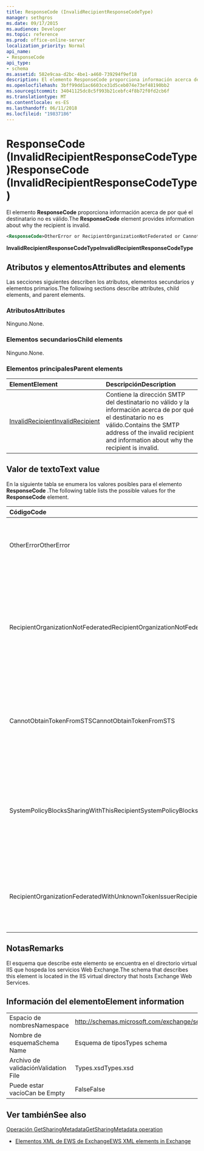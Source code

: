 ```yaml
---
title: ResponseCode (InvalidRecipientResponseCodeType)
manager: sethgros
ms.date: 09/17/2015
ms.audience: Developer
ms.topic: reference
ms.prod: office-online-server
localization_priority: Normal
api_name:
- ResponseCode
api_type:
- schema
ms.assetid: 582e9caa-d2bc-4be1-a460-739294f9ef18
description: El elemento ResponseCode proporciona información acerca de por qué el destinatario no es válido.
ms.openlocfilehash: 3bff99dd1ac6603ce31d5ceb074e73ef48190bb2
ms.sourcegitcommit: 34041125dc8c5f993b21cebfc4f8b72f0fd2cb6f
ms.translationtype: MT
ms.contentlocale: es-ES
ms.lasthandoff: 06/11/2018
ms.locfileid: "19837186"
---
```

# <a name="responsecode-invalidrecipientresponsecodetype"></a><span data-ttu-id="02f80-103">ResponseCode (InvalidRecipientResponseCodeType)</span><span class="sxs-lookup"><span data-stu-id="02f80-103">ResponseCode (InvalidRecipientResponseCodeType)</span></span>

<span data-ttu-id="02f80-104">El elemento **ResponseCode** proporciona información acerca de por qué el destinatario no es válido.</span><span class="sxs-lookup"><span data-stu-id="02f80-104">The **ResponseCode** element provides information about why the recipient is invalid.</span></span> 
  
```XML
<ResponseCode>OtherError or RecipientOrganizationNotFederated or CannotObtainTokenFromSTS or SystemPolicyBlocksSharingWithThisRecipient or RecipientOrganizationFederatedWithUnknownTokenIssuer</ResponseCode>
```

 <span data-ttu-id="02f80-105">**InvalidRecipientResponseCodeType**</span><span class="sxs-lookup"><span data-stu-id="02f80-105">**InvalidRecipientResponseCodeType**</span></span>
## <a name="attributes-and-elements"></a><span data-ttu-id="02f80-106">Atributos y elementos</span><span class="sxs-lookup"><span data-stu-id="02f80-106">Attributes and elements</span></span>

<span data-ttu-id="02f80-107">Las secciones siguientes describen los atributos, elementos secundarios y elementos primarios.</span><span class="sxs-lookup"><span data-stu-id="02f80-107">The following sections describe attributes, child elements, and parent elements.</span></span>
  
### <a name="attributes"></a><span data-ttu-id="02f80-108">Atributos</span><span class="sxs-lookup"><span data-stu-id="02f80-108">Attributes</span></span>

<span data-ttu-id="02f80-109">Ninguno.</span><span class="sxs-lookup"><span data-stu-id="02f80-109">None.</span></span>
  
### <a name="child-elements"></a><span data-ttu-id="02f80-110">Elementos secundarios</span><span class="sxs-lookup"><span data-stu-id="02f80-110">Child elements</span></span>

<span data-ttu-id="02f80-111">Ninguno.</span><span class="sxs-lookup"><span data-stu-id="02f80-111">None.</span></span>
  
### <a name="parent-elements"></a><span data-ttu-id="02f80-112">Elementos principales</span><span class="sxs-lookup"><span data-stu-id="02f80-112">Parent elements</span></span>

|<span data-ttu-id="02f80-113">**Element**</span><span class="sxs-lookup"><span data-stu-id="02f80-113">**Element**</span></span>|<span data-ttu-id="02f80-114">**Descripción**</span><span class="sxs-lookup"><span data-stu-id="02f80-114">**Description**</span></span>|
|:-----|:-----|
|[<span data-ttu-id="02f80-115">InvalidRecipient</span><span class="sxs-lookup"><span data-stu-id="02f80-115">InvalidRecipient</span></span>](invalidrecipient.md) <br/> |<span data-ttu-id="02f80-116">Contiene la dirección SMTP del destinatario no válido y la información acerca de por qué el destinatario no es válido.</span><span class="sxs-lookup"><span data-stu-id="02f80-116">Contains the SMTP address of the invalid recipient and information about why the recipient is invalid.</span></span>  <br/> |
   
## <a name="text-value"></a><span data-ttu-id="02f80-117">Valor de texto</span><span class="sxs-lookup"><span data-stu-id="02f80-117">Text value</span></span>

<span data-ttu-id="02f80-118">En la siguiente tabla se enumera los valores posibles para el elemento **ResponseCode** .</span><span class="sxs-lookup"><span data-stu-id="02f80-118">The following table lists the possible values for the **ResponseCode** element.</span></span> 
  
|<span data-ttu-id="02f80-119">**Código**</span><span class="sxs-lookup"><span data-stu-id="02f80-119">**Code**</span></span>|<span data-ttu-id="02f80-120">**Descripción**</span><span class="sxs-lookup"><span data-stu-id="02f80-120">**Description**</span></span>|
|:-----|:-----|
|<span data-ttu-id="02f80-121">OtherError</span><span class="sxs-lookup"><span data-stu-id="02f80-121">OtherError</span></span>  <br/> |<span data-ttu-id="02f80-122">Indica que el error no se especifica por otro código de respuesta de error.</span><span class="sxs-lookup"><span data-stu-id="02f80-122">Indicates that the error is not specified by another error response code.</span></span>  <br/> |
|<span data-ttu-id="02f80-123">RecipientOrganizationNotFederated</span><span class="sxs-lookup"><span data-stu-id="02f80-123">RecipientOrganizationNotFederated</span></span>  <br/> |<span data-ttu-id="02f80-124">Indica que una relación de uso compartida no está disponible con la organización especificada en la dirección de correo electrónico SMTP del destinatario.</span><span class="sxs-lookup"><span data-stu-id="02f80-124">Indicates that a sharing relationship is not available with the organization specified in the recipient's SMTP e-mail address.</span></span>  <br/> |
|<span data-ttu-id="02f80-125">CannotObtainTokenFromSTS</span><span class="sxs-lookup"><span data-stu-id="02f80-125">CannotObtainTokenFromSTS</span></span>  <br/> |<span data-ttu-id="02f80-126">Indica que se ha producido un problema al obtener un token de seguridad desde el servidor de token.</span><span class="sxs-lookup"><span data-stu-id="02f80-126">Indicates that there was a problem obtaining a security token from the token server.</span></span>  <br/> |
|<span data-ttu-id="02f80-127">SystemPolicyBlocksSharingWithThisRecipient</span><span class="sxs-lookup"><span data-stu-id="02f80-127">SystemPolicyBlocksSharingWithThisRecipient</span></span>  <br/> |<span data-ttu-id="02f80-128">Indica que el administrador del sistema ha establecido una directiva del sistema que bloquea el uso compartido con el destinatario especificado.</span><span class="sxs-lookup"><span data-stu-id="02f80-128">Indicates that the system administrator has set a system policy that blocks sharing with the specified recipient.</span></span>  <br/> |
|<span data-ttu-id="02f80-129">RecipientOrganizationFederatedWithUnknownTokenIssuer</span><span class="sxs-lookup"><span data-stu-id="02f80-129">RecipientOrganizationFederatedWithUnknownTokenIssuer</span></span>  <br/> |<span data-ttu-id="02f80-130">Indica que el servicio de token seguro que se usa el destinatario especificado es desconocido.</span><span class="sxs-lookup"><span data-stu-id="02f80-130">Indicates that the secure token service that is used by the specified recipient is unknown.</span></span>  <br/> |
   
## <a name="remarks"></a><span data-ttu-id="02f80-131">Notas</span><span class="sxs-lookup"><span data-stu-id="02f80-131">Remarks</span></span>

<span data-ttu-id="02f80-132">El esquema que describe este elemento se encuentra en el directorio virtual IIS que hospeda los servicios Web Exchange.</span><span class="sxs-lookup"><span data-stu-id="02f80-132">The schema that describes this element is located in the IIS virtual directory that hosts Exchange Web Services.</span></span>
  
## <a name="element-information"></a><span data-ttu-id="02f80-133">Información del elemento</span><span class="sxs-lookup"><span data-stu-id="02f80-133">Element information</span></span>

|||
|:-----|:-----|
|<span data-ttu-id="02f80-134">Espacio de nombres</span><span class="sxs-lookup"><span data-stu-id="02f80-134">Namespace</span></span>  <br/> |http://schemas.microsoft.com/exchange/services/2006/types  <br/> |
|<span data-ttu-id="02f80-135">Nombre de esquema</span><span class="sxs-lookup"><span data-stu-id="02f80-135">Schema Name</span></span>  <br/> |<span data-ttu-id="02f80-136">Esquema de tipos</span><span class="sxs-lookup"><span data-stu-id="02f80-136">Types schema</span></span>  <br/> |
|<span data-ttu-id="02f80-137">Archivo de validación</span><span class="sxs-lookup"><span data-stu-id="02f80-137">Validation File</span></span>  <br/> |<span data-ttu-id="02f80-138">Types.xsd</span><span class="sxs-lookup"><span data-stu-id="02f80-138">Types.xsd</span></span>  <br/> |
|<span data-ttu-id="02f80-139">Puede estar vacío</span><span class="sxs-lookup"><span data-stu-id="02f80-139">Can be Empty</span></span>  <br/> |<span data-ttu-id="02f80-140">False</span><span class="sxs-lookup"><span data-stu-id="02f80-140">False</span></span>  <br/> |
   
## <a name="see-also"></a><span data-ttu-id="02f80-141">Ver también</span><span class="sxs-lookup"><span data-stu-id="02f80-141">See also</span></span>



[<span data-ttu-id="02f80-142">Operación GetSharingMetadata</span><span class="sxs-lookup"><span data-stu-id="02f80-142">GetSharingMetadata operation</span></span>](getsharingmetadata-operation.md)


- [<span data-ttu-id="02f80-143">Elementos XML de EWS de Exchange</span><span class="sxs-lookup"><span data-stu-id="02f80-143">EWS XML elements in Exchange</span></span>](ews-xml-elements-in-exchange.md)

